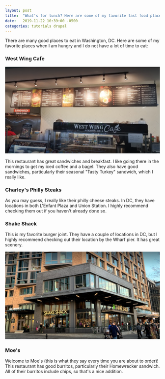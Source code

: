 ```yaml
---
layout: post
title:  "What's for lunch? Here are some of my favorite fast food places in Washington, DC."
date:   2019-11-22 10:39:00 -0500
categories: tutorials drupal
---
```

There are many good places to eat in Washington, DC. Here are some of my favorite places when
I am hungry and I do not have a lot of time to eat:

### West Wing Cafe

![West Wing Cafe](/assets/img/2019/westWingCafe.PNG)

This restaurant has great sandwiches and breakfast. I like going there in the mornings to get my
iced coffee and a bagel. They also have good sandwiches, particularly their seasonal "Tasty Turkey"
sandwich, which I really like.

### Charley's Philly Steaks

As you may guess, I really like their philly cheese steaks. In DC, they have locations in both
L'Enfant Plaza and Union Station. I highly recommend checking them out if you haven't already
done so.

### Shake Shack

This is my favorite burger joint. They have a couple of locations in DC, but I highly recommend
checking out their location by the Wharf pier. It has great scenery.

![Shake Shack Wharf St](/assets/img/2019/shakeShackWharfSt.PNG)

### Moe's

Welcome to Moe's (this is what they say every time you are about to order)! This restaurant has
good burritos, particularly their Homewrecker sandwich. All of their burritos include chips, so
that's a nice addition.
